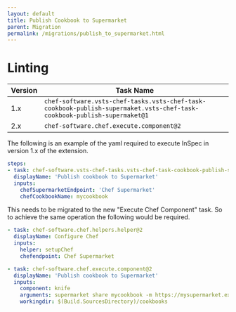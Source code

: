 ```yaml
---
layout: default
title: Publish Cookbook to Supermarket
parent: Migration
permalink: /migrations/publish_to_supermarket.html
---
```


# Linting

| Version | Task Name |
|---|---|
| 1.x | `chef-software.vsts-chef-tasks.vsts-chef-task-cookbook-publish-supermaket.vsts-chef-task-cookbook-publish-supermaket@1` |
| 2.x | `chef-software.chef.execute.component@2` | 

The following is an example of the yaml required to execute InSpec in version 1.x of the extension.

```yaml
steps:
- task: chef-software.vsts-chef-tasks.vsts-chef-task-cookbook-publish-supermaket.vsts-chef-task-cookbook-publish-supermaket@1
  displayName: 'Publish cookbook to Supermarket'
  inputs:
    chefSupermarketEndpoint: 'Chef Supermarket'
    chefCookbookName: mycookbook
```

This needs to be migrated to the new "Execute Chef Component" task. So to achieve the same operation the following would be required.

```yaml
- task: chef-software.chef.helpers.helper@2
  displayName: Configure Chef
  inputs: 
    helper: setupChef
    chefendpoint: Chef Supermarket

- task: chef-software.chef.execute.component@2
  displayName: 'Publish cookbook to Supermarket'
  inputs:
    component: knife
    arguments: supermarket share mycookbook -m https://mysupermarket.example.com
    workingdir: $(Build.SourcesDirectory)/cookbooks
```
